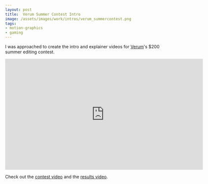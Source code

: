 ```yaml
---
layout: post
title:  Verum Summer Contest Intro
image: /assets/images/work/intros/verum_summercontest.png
tags:
- motion-graphics
- gaming
---
```

I was approached to create the intro and explainer videos for [Verum](https://www.youtube.com/channel/UCpsNMBz_YpRe-DpkDzJW4pA)'s $200 summer editing contest.  

<div class="vid" > <iframe width="640" height="360" src="https://player.vimeo.com/video/184434257" frameborder="0" allowfullscreen></iframe></div>

Check out the [contest video](https://www.youtube.com/watch?v=h_4Fyg0mr2g) and the [results video](https://www.youtube.com/watch?v=Rw6c-5mcwLg).